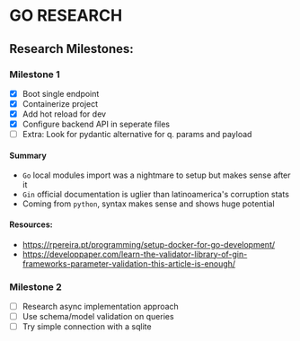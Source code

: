 # GO RESEARCH

## Research Milestones:

### Milestone 1
* [x] Boot single endpoint
* [x] Containerize project
* [x] Add hot reload for dev
* [x] Configure backend API in seperate files
* [ ] Extra: Look for pydantic alternative for q. params and payload

#### Summary
* `Go` local modules import was a nightmare to setup but makes sense after it
* `Gin` official documentation is uglier than latinoamerica's corruption stats
* Coming from `python`, syntax makes sense and shows huge potential

#### Resources:
* https://rpereira.pt/programming/setup-docker-for-go-development/
* https://developpaper.com/learn-the-validator-library-of-gin-frameworks-parameter-validation-this-article-is-enough/

### Milestone 2
* [ ] Research async implementation approach
* [ ] Use schema/model validation on queries
* [ ] Try simple connection with a sqlite